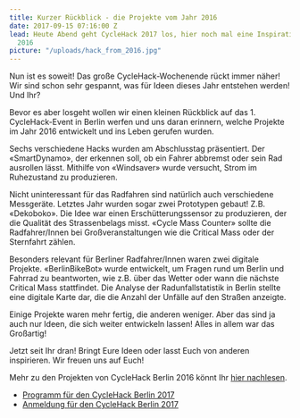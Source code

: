 ```yaml
---
title: Kurzer Rückblick - die Projekte vom Jahr 2016
date: 2017-09-15 07:16:00 Z
lead: Heute Abend geht CycleHack 2017 los, hier noch mal eine Inspirationsquelle von
  2016
picture: "/uploads/hack_from_2016.jpg"
---
```


Nun ist es soweit! Das große CycleHack-Wochenende rückt immer näher! Wir sind schon sehr gespannt, was für Ideen dieses Jahr entstehen werden! Und Ihr?

Bevor es aber losgeht wollen wir einen kleinen Rückblick auf das 1. CycleHack-Event in Berlin werfen und uns daran erinnern, welche Projekte im Jahr 2016 entwickelt und ins Leben gerufen wurden.

Sechs verschiedene Hacks wurden am Abschlusstag präsentiert. Der «SmartDynamo», der erkennen soll, ob ein Fahrer abbremst oder sein Rad ausrollen lässt. Mithilfe von «Windsaver» wurde versucht, Strom im Ruhezustand zu produzieren.

Nicht uninteressant für das Radfahren sind natürlich auch verschiedene Messgeräte. Letztes Jahr wurden sogar zwei Prototypen gebaut! Z.B. «Dekoboko». Die Idee war einen Erschütterungssensor zu produzieren, der die Qualität des Strassenbelags misst. «Cycle Mass Counter» sollte die Radfahrer/Innen bei Großveranstaltungen wie die Critical Mass oder der Sternfahrt zählen.

Besonders relevant für Berliner Radfahrer/Innen waren zwei digitale Projekte. «BerlinBikeBot» wurde entwickelt, um Fragen rund um Berlin und Fahrrad zu beantworten, wie z.B. über das Wetter oder wann die nächste Critical Mass stattfindet. Die Analyse der Radunfallstatistik in Berlin stellte eine digitale Karte dar, die die Anzahl der Unfälle auf den Straßen anzeigte.

Einige Projekte waren mehr fertig, die anderen weniger. Aber das sind ja auch nur Ideen, die sich weiter entwickeln lassen! Alles in allem war das Großartig!

Jetzt seit Ihr dran! Bringt Eure Ideen oder lasst Euch von anderen inspirieren. Wir freuen uns auf Euch!

Mehr zu den Projekten von CycleHack Berlin 2016 könnt Ihr [hier nachlesen](http://cyclehackberlin.de/2016/06/30/rueckblick.html).

- [Programm für den CycleHack Berlin 2017](http://cyclehackberlin.de/mitmachen/)
- [Anmeldung für den CycleHack Berlin 2017](https://pretix.eu/cyclehackber/2017/)
